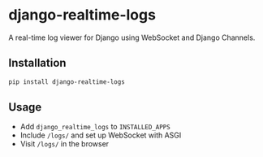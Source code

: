 # django-realtime-logs

A real-time log viewer for Django using WebSocket and Django Channels.

## Installation

```bash
pip install django-realtime-logs
```

## Usage

- Add `django_realtime_logs` to `INSTALLED_APPS`
- Include `/logs/` and set up WebSocket with ASGI
- Visit `/logs/` in the browser
